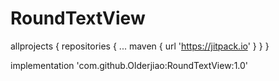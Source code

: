 # RoundTextView

allprojects {
		repositories {
			...
			maven { url 'https://jitpack.io' }
		}
	}

implementation 'com.github.Olderjiao:RoundTextView:1.0'
